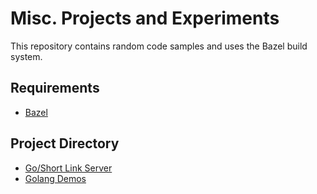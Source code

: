 # Misc. Projects and Experiments

This repository contains random code samples and uses the Bazel build system.

## Requirements

+ [Bazel](https://bazel.build/)

## Project Directory

+ [Go/Short Link Server](src/main/java/me/corymiller/golinkserver/)
+ [Golang Demos](golang/demos/)
